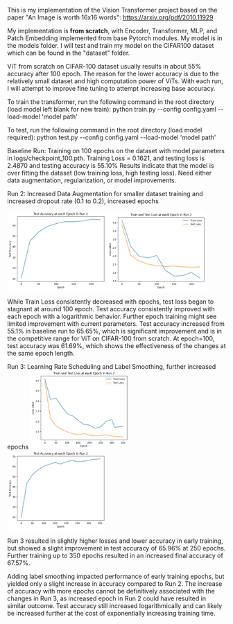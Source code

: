 This is my implementation of the Vision Transformer project based on the paper "An Image is worth 16x16 words": https://arxiv.org/pdf/2010.11929

My implementation is **from scratch**, with Encoder, Transformer, MLP, and Patch Embedding implemented from base Pytorch modules. My model is in the models folder. 
I will test and train my model on the CIFAR100 dataset which can be found in the "dataset" folder. 

ViT from scratch on CIFAR-100 dataset usually results in about 55% accuracy after 100 epoch. The reason for the lower accuracy is due to the relatively small dataset and high computation power of ViTs. With each run, I will attempt to improve fine tuning to attempt increasing base accuracy.


To train the transformer, run the following command in the root directory (load model left blank for new train):
python train.py --config config.yaml --load-model 'model path'

To test, run the following command in the root directory (load model required):
python test.py --config config.yaml --load-model 'model path'


Baseline Run: Training on 100 epochs on the dataset with model parameters in logs/checkpoint_100.pth.
Training Loss = 0.1621, and testing loss is 2.4870 and testing accuracy is 55.10% 
Results indicate that the model is over fitting the dataset (low training loss, high testing loss). Need either data augmentation, regularization, or model improvements. 

Run 2: Increased Data Augmentation for smaller dataset training and increased dropout rate (0.1 to 0.2), increased epochs

<img src="Test_Accuracy_Run_2.png" width=45% height=50%> <img src="Train%20and%20Test%20Loss%20Run%202.png" width=45% height=50%>

While Train Loss consistently decreased with epochs, test loss began to stagnant at around 100 epoch. Test accuracy consistently improved with each epoch with a logarithmic behavior. Further epoch training might see limited improvement with current parameters. Test accuracy increased from 55.1% in baseline run to 65.65%, which is significant improvement and is in the competitive range for ViT on CIFAR-100 from scratch. At epoch=100, test accuracy was 61.69%, which shows the effectiveness of the changes at the same epoch length. 

Run 3: Learning Rate Scheduling and Label Smoothing, further increased epochs
<img src="Train_Test_Loss_Run_3.png" width=45% height=50%> <img src="Test_Accuracy_Run_3.png" width=45% height=50%>

Run 3 resulted in slightly higher losses and lower accuracy in early training, but showed a slight improvement in test accuracy of 65.96% at 250 epochs. Further training up to 350 epochs resulted in an increased final accuracy of 67.57%.

Adding label smoothing impacted performance of early training epochs, but yielded only a slight increase in accuracy compared to Run 2. The increase of accuracy with more epochs cannot be definitively associated with the changes in Run 3, as increased epoch in Run 2 could have resulted in similar outcome. Test accuracy still increased logarithmically and can likely be increased further at the cost of exponentially increasing training time. 

